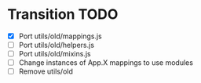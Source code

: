 # Transition TODO

* [X] Port utils/old/mappings.js
* [ ] Port utils/old/helpers.js
* [ ] Port utils/old/mixins.js
* [ ] Change instances of App.X mappings to use modules
* [ ] Remove utils/old
